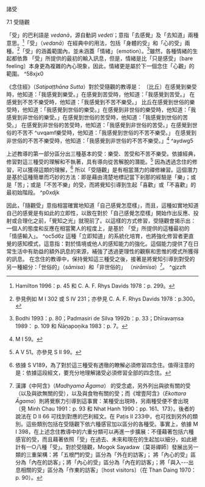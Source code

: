 諸受

7.1  受隨觀

「受」的巴利語是 *vedanā*，源自動詞 *vedeti*；意指「去感覺」及「去知道」兩種意思。[^1]「受」（*vedanā*）在經典中的用法，包括「身體的受」和「心的受」兩種。[^2]「受」的涵義範圍內，並未涵蓋「情緒」〔emotion〕。[^3]雖然，各種情緒的生起都依靠 「受」所提供的最初的輸入訊息，但是，情緒是比「只是感受」〔bare feeling〕本身更為複雜的內心現象，因此，情緒更是屬於下一個念住「心觀」的範圍。  ^58xjx0

 《念住經》（*Satipaṭṭhāna Sutta*）對於受隨觀的教導是：
 〔比丘〕在感覺到樂受時，他知道：「我感覺到樂受。」在感覺到苦受時，他知道：「我感覺到苦受。」
  在感覺到不苦不樂受時，他知道：「我感覺到不苦不樂受。」
 比丘在感覺到世俗的樂受時，他知道：「我感覺到世俗的樂受。」在感覺到非世俗的樂受時，他知道：「我感覺到非世俗的樂受。」在感覺到世俗的苦受時，他知道：「我感覺到世俗的苦受。」
 在感覺到非世俗的苦受時，他知道：「我感覺到非世俗的苦受。」在感覺到世俗的不苦不 ^uvqamf樂受時，他知道：「我感覺到世俗的不苦不樂受。」
 在感覺到非世俗的不苦不樂受時，他知道：「我感覺到非世俗的不苦不樂受。」[^4] ^aydwg5
 
 上述教導的第一部分區分出三種基本的受：樂受、苦受和不苦不樂受。依據經典，修習對這三種受的理解和不執著，具有導向從苦解脫的潛能。[^5]
 因為透過念住的修習，可以獲得這類的理解，[^6]
 所以「受隨觀」是有相當潛力的禪修練習。這個潛力是基於這種簡單而巧妙的方法：即是藉由清楚地標記當下剎那的經驗是「樂」；或是「苦」；或是「不苦不樂」的受，而將覺知引導到生起「喜歡」或「不喜歡」的最初始階段。 ^p0xdjk
 
 因此，「隨觀受」意指相當確實地知道「自己感覺怎麼樣」，而且，這種如實地知道自己的感覺是有如此的立即性，以致在對於「自己感覺怎麼樣」開始作出反應、投射或合理化之前，「覺知之光」就現前了。以這樣的方式修習，受隨觀會揭示出：一個人的態度和反應在相當驚人的程度上，是基於
「受」所提供的這種最初的「情感輸入」。 ^oc5d6z
 這種「立即知道」的系統化培育，也將強化修習者更直覺的感知模式，這意指：對於情境或他人的感知能力的強化。這個能力提供了在日常生活中有助益的額外訊息的來源，補強了透過更理性的觀察和思惟的模式所獲得的訊息。
 在念住的教導中，保持覺知這三種受之後，接著是將覺知引導到對受的另一種細分：「世俗的」（*sāmisa*）和「非世俗的」 （*nirāmisa*）[^7]。 ^gjzzft


[^1]:  Hamilton 1996：p. 45 和 C. A. F. Rhys Davids 1978：p. 299。

[^2]:  參見例如 M I 302 或 S IV 231；亦參見 C. A. F. Rhys Davids 1978：p.300。

[^3]: Bodhi 1993：p. 80；Padmasiri de Silva 1992b：p. 33；Dhīravaṃsa 1989： p\. 109 和 Ñāṇapoṇika 1983：p. 7。

[^4]:  M I 59。

[^5]:  A V 51。亦參見 S II 99。

[^6]:  依據 S V189，為了對於這三種受有透徹的瞭解必須修習四念住。值得注意的是：依據這段經文，要充分地理解諸受必須修習全部的四念住。

[^7]:漢譯《中阿含》（*Madhyama Āgama*） 的受念處，另外列出與欲有關的受（以及與欲無關的受），以及與食物有關的受；而《增壹阿含》（*Ekottara Āgama*）則將覺察力引導到這事實：某種受出現時，另兩種受便不會出現（見 Minh Chau 1991：p. 93 和 Nhat Hanh 1990：pp. 161、173）。後者的說法在 D II 66 可找到對應的巴利經文。在 Paṭis II 233中，也可找到另外的類別。這些類別包括在受隨觀下依六種感官加以區分的各種受。事實上，依據 M I 398，在上述念住教導中的六重分類可以再進一步擴展：不僅藉著包括六種感官的受，而且藉著依照「受」在過去、未來和現在的生起加以細分，如此總計有一○八種「受」。對於受隨觀，Mogok Sayadaw〔莫哥禪師〕發展出另一類的三重架構：將「五根門的受」區分為「外在的訪客」； 將「內心的受」區分為「內在的訪客」；將「內心的受」區分為「內在的訪客」；將「與入---出息相關的受」區分為「作東的訪客」〔host visitors〕（在 Than Daing 1970：p. 90）。